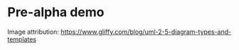 # Pre-alpha demo

Image attribution: https://www.gliffy.com/blog/uml-2-5-diagram-types-and-templates